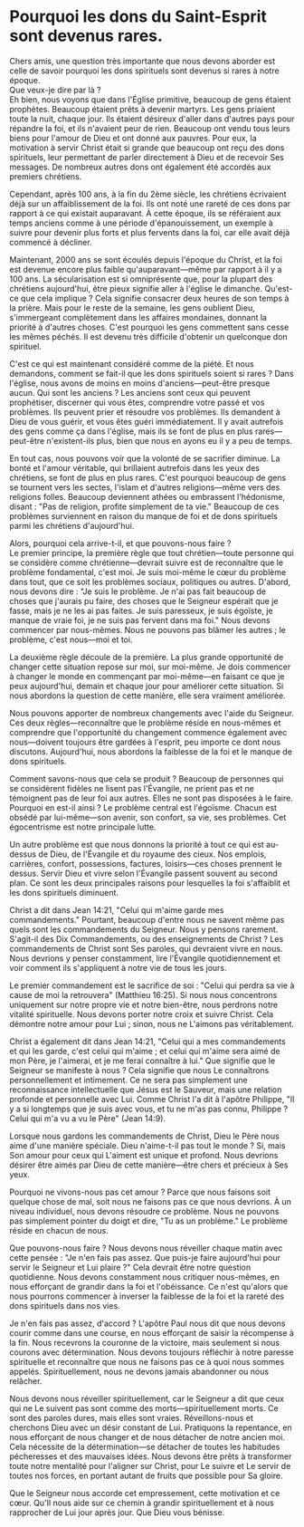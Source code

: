 # Pourquoi les dons du Saint-Esprit sont devenus rares.  

Chers amis, une question très importante que nous devons aborder est celle de savoir pourquoi les dons spirituels sont devenus si rares à notre époque.  
Que veux-je dire par là ?  
Eh bien, nous voyons que dans l'Église primitive, beaucoup de gens étaient prophètes. Beaucoup étaient prêts à devenir martyrs. Les gens priaient toute la nuit, chaque jour. Ils étaient désireux d'aller dans d'autres pays pour répandre la foi, et ils n'avaient peur de rien. Beaucoup ont vendu tous leurs biens pour l'amour de Dieu et ont donné aux pauvres. Pour eux, la motivation à servir Christ était si grande que beaucoup ont reçu des dons spirituels, leur permettant de parler directement à Dieu et de recevoir Ses messages. De nombreux autres dons ont également été accordés aux premiers chrétiens.  

Cependant, après 100 ans, à la fin du 2ème siècle, les chrétiens écrivaient déjà sur un affaiblissement de la foi. Ils ont noté une rareté de ces dons par rapport à ce qui existait auparavant. À cette époque, ils se référaient aux temps anciens comme à une période d'épanouissement, un exemple à suivre pour devenir plus forts et plus fervents dans la foi, car elle avait déjà commencé à décliner.  

Maintenant, 2000 ans se sont écoulés depuis l'époque du Christ, et la foi est devenue encore plus faible qu'auparavant—même par rapport à il y a 100 ans. La sécularisation est si omniprésente que, pour la plupart des chrétiens aujourd'hui, être pieux signifie aller à l'église le dimanche. Qu'est-ce que cela implique ? Cela signifie consacrer deux heures de son temps à la prière. Mais pour le reste de la semaine, les gens oublient Dieu, s'immergeant complètement dans les affaires mondaines, donnant la priorité à d'autres choses. C'est pourquoi les gens commettent sans cesse les mêmes péchés. Il est devenu très difficile d'obtenir un quelconque don spirituel.  

C'est ce qui est maintenant considéré comme de la piété. Et nous demandons, comment se fait-il que les dons spirituels soient si rares ? Dans l'église, nous avons de moins en moins d'anciens—peut-être presque aucun. Qui sont les anciens ? Les anciens sont ceux qui peuvent prophétiser, discerner qui vous êtes, comprendre votre passé et vos problèmes. Ils peuvent prier et résoudre vos problèmes. Ils demandent à Dieu de vous guérir, et vous êtes guéri immédiatement. Il y avait autrefois des gens comme ça dans l'église, mais ils se font de plus en plus rares—peut-être n'existent-ils plus, bien que nous en ayons eu il y a peu de temps.  

En tout cas, nous pouvons voir que la volonté de se sacrifier diminue. La bonté et l'amour véritable, qui brillaient autrefois dans les yeux des chrétiens, se font de plus en plus rares. C'est pourquoi beaucoup de gens se tournent vers les sectes, l'islam et d'autres religions—même vers des religions folles. Beaucoup deviennent athées ou embrassent l'hédonisme, disant : "Pas de religion, profite simplement de ta vie." Beaucoup de ces problèmes surviennent en raison du manque de foi et de dons spirituels parmi les chrétiens d'aujourd'hui.  

Alors, pourquoi cela arrive-t-il, et que pouvons-nous faire ?  
Le premier principe, la première règle que tout chrétien—toute personne qui se considère comme chrétienne—devrait suivre est de reconnaître que le problème fondamental, c'est moi. Je suis moi-même le cœur du problème dans tout, que ce soit les problèmes sociaux, politiques ou autres. D'abord, nous devons dire : "Je suis le problème. Je n'ai pas fait beaucoup de choses que j'aurais pu faire, des choses que le Seigneur espérait que je fasse, mais je ne les ai pas faites. Je suis paresseux, je suis égoïste, je manque de vraie foi, je ne suis pas fervent dans ma foi." Nous devons commencer par nous-mêmes. Nous ne pouvons pas blâmer les autres ; le problème, c'est nous—moi et toi.  

La deuxième règle découle de la première. La plus grande opportunité de changer cette situation repose sur moi, sur moi-même. Je dois commencer à changer le monde en commençant par moi-même—en faisant ce que je peux aujourd'hui, demain et chaque jour pour améliorer cette situation. Si nous abordons la question de cette manière, elle sera vraiment améliorée.

Nous pouvons apporter de nombreux changements avec l'aide du Seigneur. Ces deux règles—reconnaître que le problème réside en nous-mêmes et comprendre que l'opportunité du changement commence également avec nous—doivent toujours être gardées à l'esprit, peu importe ce dont nous discutons. Aujourd'hui, nous abordons la faiblesse de la foi et le manque de dons spirituels.  

Comment savons-nous que cela se produit ? Beaucoup de personnes qui se considèrent fidèles ne lisent pas l'Évangile, ne prient pas et ne témoignent pas de leur foi aux autres. Elles ne sont pas disposées à le faire. Pourquoi en est-il ainsi ? Le problème central est l'égoïsme. Chacun est obsédé par lui-même—son avenir, son confort, sa vie, ses problèmes. Cet égocentrisme est notre principale lutte.  

Un autre problème est que nous donnons la priorité à tout ce qui est au-dessus de Dieu, de l'Évangile et du royaume des cieux. Nos emplois, carrières, confort, possessions, factures, loisirs—ces choses prennent le dessus. Servir Dieu et vivre selon l'Évangile passent souvent au second plan. Ce sont les deux principales raisons pour lesquelles la foi s'affaiblit et les dons spirituels diminuent.  

Christ a dit dans Jean 14:21, "Celui qui m'aime garde mes commandements." Pourtant, beaucoup d'entre nous ne savent même pas quels sont les commandements du Seigneur. Nous y pensons rarement. S'agit-il des Dix Commandements, ou des enseignements de Christ ? Les commandements de Christ sont Ses paroles, qui devraient vivre en nous. Nous devrions y penser constamment, lire l'Évangile quotidiennement et voir comment ils s'appliquent à notre vie de tous les jours.  

Le premier commandement est le sacrifice de soi : "Celui qui perdra sa vie à cause de moi la retrouvera" (Matthieu 16:25). Si nous nous concentrons uniquement sur notre propre vie et notre bien-être, nous perdrons notre vitalité spirituelle. Nous devons porter notre croix et suivre Christ. Cela démontre notre amour pour Lui ; sinon, nous ne L'aimons pas véritablement.  

Christ a également dit dans Jean 14:21, "Celui qui a mes commandements et qui les garde, c'est celui qui m'aime ; et celui qui m'aime sera aimé de mon Père, je l'aimerai, et je me ferai connaître à lui." Que signifie que le Seigneur se manifeste à nous ? Cela signifie que nous Le connaîtrons personnellement et intimement. Ce ne sera pas simplement une reconnaissance intellectuelle que Jésus est le Sauveur, mais une relation profonde et personnelle avec Lui. Comme Christ l'a dit à l'apôtre Philippe, "Il y a si longtemps que je suis avec vous, et tu ne m'as pas connu, Philippe ? Celui qui m'a vu a vu le Père" (Jean 14:9).  

Lorsque nous gardons les commandements de Christ, Dieu le Père nous aime d'une manière spéciale. Dieu n'aime-t-il pas tout le monde ? Si, mais Son amour pour ceux qui L'aiment est unique et profond. Nous devrions désirer être aimés par Dieu de cette manière—être chers et précieux à Ses yeux.  

Pourquoi ne vivons-nous pas cet amour ? Parce que nous faisons soit quelque chose de mal, soit nous ne faisons pas ce que nous devrions. À un niveau individuel, nous devons résoudre ce problème. Nous ne pouvons pas simplement pointer du doigt et dire, "Tu as un problème." Le problème réside en chacun de nous.  

Que pouvons-nous faire ? Nous devons nous réveiller chaque matin avec cette pensée : "Je n'en fais pas assez. Que puis-je faire aujourd'hui pour servir le Seigneur et Lui plaire ?" Cela devrait être notre question quotidienne. Nous devons constamment nous critiquer nous-mêmes, en nous efforçant de grandir dans la foi et l'obéissance. Ce n'est qu'alors que nous pourrons commencer à inverser la faiblesse de la foi et la rareté des dons spirituels dans nos vies.  

Je n'en fais pas assez, d'accord ? L'apôtre Paul nous dit que nous devons courir comme dans une course, en nous efforçant de saisir la récompense à la fin. Nous recevrons la couronne de la victoire, mais seulement si nous courons avec détermination. Nous devons toujours réfléchir à notre paresse spirituelle et reconnaître que nous ne faisons pas ce à quoi nous sommes appelés. Spirituellement, nous ne devons jamais abandonner ou nous relâcher.  

Nous devons nous réveiller spirituellement, car le Seigneur a dit que ceux qui ne Le suivent pas sont comme des morts—spirituellement morts. Ce sont des paroles dures, mais elles sont vraies. Réveillons-nous et cherchons Dieu avec un désir constant de Lui. Pratiquons la repentance, en nous efforçant de nous changer et de nous détacher de notre ancien moi. Cela nécessite de la détermination—se détacher de toutes les habitudes pécheresses et des mauvaises idées. Nous devons être prêts à transformer toute notre mentalité pour l'aligner sur Christ, pour Le suivre et Le servir de toutes nos forces, en portant autant de fruits que possible pour Sa gloire.  

Que le Seigneur nous accorde cet empressement, cette motivation et ce cœur. Qu'Il nous aide sur ce chemin à grandir spirituellement et à nous rapprocher de Lui jour après jour. Que Dieu vous bénisse.

